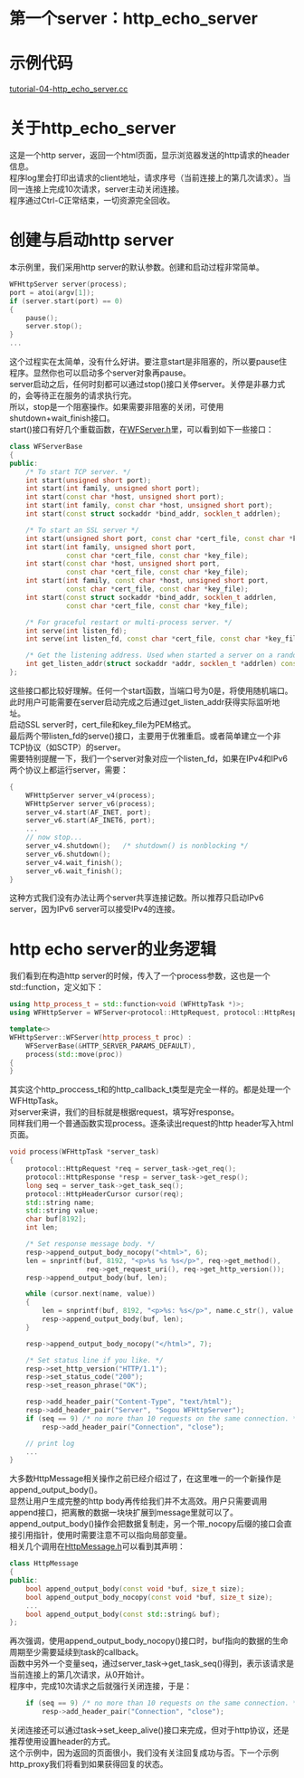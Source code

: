 # 第一个server：http_echo_server
# 示例代码

[tutorial-04-http_echo_server.cc](/tutorial/tutorial-04-http_echo_server.cc)

# 关于http_echo_server

这是一个http server，返回一个html页面，显示浏览器发送的http请求的header信息。  
程序log里会打印出请求的client地址，请求序号（当前连接上的第几次请求）。当同一连接上完成10次请求，server主动关闭连接。  
程序通过Ctrl-C正常结束，一切资源完全回收。

# 创建与启动http server

本示例里，我们采用http server的默认参数。创建和启动过程非常简单。
~~~cpp
WFHttpServer server(process);
port = atoi(argv[1]);
if (server.start(port) == 0)
{
    pause();
    server.stop();
}
...
~~~
这个过程实在太简单，没有什么好讲。要注意start是非阻塞的，所以要pause住程序。显然你也可以启动多个server对象再pause。  
server启动之后，任何时刻都可以通过stop()接口关停server。关停是非暴力式的，会等待正在服务的请求执行完。  
所以，stop是一个阻塞操作。如果需要非阻塞的关闭，可使用shutdown+wait_finish接口。  
start()接口有好几个重载函数，在[WFServer.h](../src/server/WFServer.h)里，可以看到如下一些接口：
~~~cpp
class WFServerBase
{
public:
    /* To start TCP server. */
    int start(unsigned short port);
    int start(int family, unsigned short port);
    int start(const char *host, unsigned short port);
    int start(int family, const char *host, unsigned short port);
    int start(const struct sockaddr *bind_addr, socklen_t addrlen);

    /* To start an SSL server */
    int start(unsigned short port, const char *cert_file, const char *key_file);
    int start(int family, unsigned short port,
              const char *cert_file, const char *key_file);
    int start(const char *host, unsigned short port,
              const char *cert_file, const char *key_file);
    int start(int family, const char *host, unsigned short port,
              const char *cert_file, const char *key_file);
    int start(const struct sockaddr *bind_addr, socklen_t addrlen,
              const char *cert_file, const char *key_file);

    /* For graceful restart or multi-process server. */
    int serve(int listen_fd);
    int serve(int listen_fd, const char *cert_file, const char *key_file);

    /* Get the listening address. Used when started a server on a random port. */
    int get_listen_addr(struct sockaddr *addr, socklen_t *addrlen) const;
};
~~~
这些接口都比较好理解。任何一个start函数，当端口号为0是，将使用随机端口。此时用户可能需要在server启动完成之后通过get_listen_addr获得实际监听地址。  
启动SSL server时，cert_file和key_file为PEM格式。  
最后两个带listen_fd的serve()接口，主要用于优雅重启。或者简单建立一个非TCP协议（如SCTP）的server。  
需要特别提醒一下，我们一个server对象对应一个listen_fd，如果在IPv4和IPv6两个协议上都运行server，需要：
~~~cpp
{
    WFHttpServer server_v4(process);
    WFHttpServer server_v6(process);
    server_v4.start(AF_INET, port);
    server_v6.start(AF_INET6, port);
    ...
    // now stop...
    server_v4.shutdown();   /* shutdown() is nonblocking */
    server_v6.shutdown();
    server_v4.wait_finish();
    server_v6.wait_finish();
}
~~~
这种方式我们没有办法让两个server共享连接记数。所以推荐只启动IPv6 server，因为IPv6 server可以接受IPv4的连接。

# http echo server的业务逻辑

我们看到在构造http server的时候，传入了一个process参数，这也是一个std::function，定义如下：  
~~~cpp
using http_process_t = std::function<void (WFHttpTask *)>;
using WFHttpServer = WFServer<protocol::HttpRequest, protocol::HttpResponse>;

template<>
WFHttpServer::WFServer(http_process_t proc) :
    WFServerBase(&HTTP_SERVER_PARAMS_DEFAULT),
    process(std::move(proc))
{
}
~~~
其实这个http_proccess_t和的http_callback_t类型是完全一样的。都是处理一个WFHttpTask。  
对server来讲，我们的目标就是根据request，填写好response。  
同样我们用一个普通函数实现process。逐条读出request的http header写入html页面。
~~~cpp
void process(WFHttpTask *server_task)
{
    protocol::HttpRequest *req = server_task->get_req();
    protocol::HttpResponse *resp = server_task->get_resp();
    long seq = server_task->get_task_seq();
    protocol::HttpHeaderCursor cursor(req);
    std::string name;
    std::string value;
    char buf[8192];
    int len;

    /* Set response message body. */
    resp->append_output_body_nocopy("<html>", 6);
    len = snprintf(buf, 8192, "<p>%s %s %s</p>", req->get_method(),
                   req->get_request_uri(), req->get_http_version());
    resp->append_output_body(buf, len);

    while (cursor.next(name, value))
    {
        len = snprintf(buf, 8192, "<p>%s: %s</p>", name.c_str(), value.c_str());
        resp->append_output_body(buf, len);
    }

    resp->append_output_body_nocopy("</html>", 7);

    /* Set status line if you like. */
    resp->set_http_version("HTTP/1.1");
    resp->set_status_code("200");
    resp->set_reason_phrase("OK");

    resp->add_header_pair("Content-Type", "text/html");
    resp->add_header_pair("Server", "Sogou WFHttpServer");
    if (seq == 9) /* no more than 10 requests on the same connection. */
        resp->add_header_pair("Connection", "close");

    // print log
    ...
}
~~~
大多数HttpMessage相关操作之前已经介绍过了，在这里唯一的一个新操作是append_output_body()。  
显然让用户生成完整的http body再传给我们并不太高效。用户只需要调用append接口，把离散的数据一块块扩展到message里就可以了。  
append_output_body()操作会把数据复制走，另一个带_nocopy后缀的接口会直接引用指针，使用时需要注意不可以指向局部变量。  
相关几个调用在[HttpMessage.h](../src/protocol/HttpMessage.h)可以看到其声明：
~~~cpp
class HttpMessage
{
public:
    bool append_output_body(const void *buf, size_t size);
    bool append_output_body_nocopy(const void *buf, size_t size);
    ...
    bool append_output_body(const std::string& buf);
};
~~~
再次强调，使用append_output_body_nocopy()接口时，buf指向的数据的生命周期至少需要延续到task的callback。  
函数中另外一个变量seq，通过server_task->get_task_seq()得到，表示该请求是当前连接上的第几次请求，从0开始计。  
程序中，完成10次请求之后就强行关闭连接，于是：
~~~cpp
    if (seq == 9) /* no more than 10 requests on the same connection. */
        resp->add_header_pair("Connection", "close");
~~~
关闭连接还可以通过task->set_keep_alive()接口来完成，但对于http协议，还是推荐使用设置header的方式。  
这个示例中，因为返回的页面很小，我们没有关注回复成功与否。下一个示例http_proxy我们将看到如果获得回复的状态。

